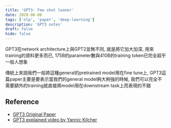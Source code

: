 ```yaml
---
title: 'GPT3: Few shot leaner'
date: 2020-06-08
tags: ['nlp', 'paper', 'deep-learning']
description: 'GPT3 notes'
draft: false
hide: false
---
```


GPT3在network architecture上與GPT2並無不同, 就是將它加大加深, 用來training的資料更多而已, 175B的parameter數與410B的training token已完全超乎一般人想象

傳統上來說我們一般將這種general的pretrained model用在fine tune上, GPT3這篇paper主要是要表示當我們的general model夠大夠強的時候, 我們可以完全不需要額外的training就直接將model用在downstream task上而表現的不錯

## Reference
* [GPT3 Original Paper](https://arxiv.org/abs/2005.14165)  
* [GPT3 explained video by Yannic Kilcher](https://www.youtube.com/watch?v=SY5PvZrJhLE)  